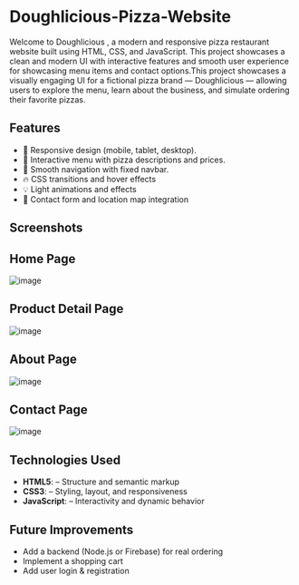 # Doughlicious-Pizza-Website

Welcome to Doughlicious , a modern and responsive pizza restaurant website built using HTML, CSS, and JavaScript. This project showcases a clean and modern UI with interactive features and smooth user experience for showcasing menu items and contact options.This project showcases a visually engaging UI for a fictional pizza brand — Doughlicious — allowing users to explore the menu, learn about the business, and simulate ordering their favorite pizzas.

## Features

- 🍕 Responsive design (mobile, tablet, desktop).
- 🧾 Interactive menu with pizza descriptions and prices.
- 🧭 Smooth navigation with fixed navbar.
- 🔥 CSS transitions and hover effects
- 💡 Light animations and effects
- 📍 Contact form and location map integration

## Screenshots

## Home Page
![image](https://github.com/user-attachments/assets/4cc8e5dc-c8c6-4fc7-8754-a3d543cbade3)

## Product Detail Page
![image](https://github.com/user-attachments/assets/bf9996f5-1f72-4859-a2f7-0f11ae2925ef)

## About Page
![image](https://github.com/user-attachments/assets/6fac26a8-0fec-4dc9-a551-a5a33d94a81b)

## Contact Page
![image](https://github.com/user-attachments/assets/c5be8015-138f-4d49-a809-4483e1a0f80a)

## Technologies Used

- **HTML5**: – Structure and semantic markup
- **CSS3**: – Styling, layout, and responsiveness
- **JavaScript**: – Interactivity and dynamic behavior

## Future Improvements

- Add a backend (Node.js or Firebase) for real ordering
- Implement a shopping cart
- Add user login & registration






